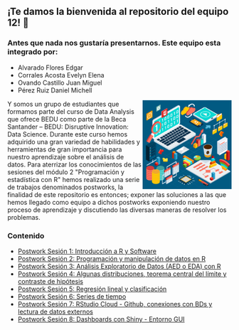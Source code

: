 
## ¡Te damos la bienvenida al repositorio del equipo 12! :wave:
### Antes que nada nos gustaría presentarnos. Este equipo esta integrado por:
- Alvarado Flores Edgar
- Corrales Acosta Evelyn Elena
- Ovando Castillo Juan Miguel
- Pérez Ruiz Daniel Michell

<img src="Imágenes/Imágen 1.png" align="right" height="200" width="200">

Y somos un grupo de estudiantes que formamos parte del curso de Data Analysis que ofrece BEDU como parte de la Beca Santander – BEDU: Disruptive Innovation: Data Science. Durante este curso hemos adquirido una gran variedad de habilidades y herramientas de gran importancia para nuestro aprendizaje sobre el análisis de datos. Para aterrizar los conocimientos de las sesiones del módulo 2 "Programación y estadística con R" hemos realizado una serie de trabajos denominados postworks, la finalidad de este repositorio es entonces; exponer las soluciones a las que hemos llegado como equipo a dichos postworks exponiendo nuestro proceso de aprendizaje y discutiendo las diversas maneras de resolver los problemas.

### Contenido
 - [Postwork Sesión 1: Introducción a R y Software ](Postwork1/) 
 - [Postwork Sesión 2: Programación y manipulación de datos en R ](Postwork2/) 
 - [Postwork Sesión 3: Análisis Exploratorio de Datos (AED o EDA) con R](Postwork3/)
 - [Postwork Sesión 4: Algunas distribuciones, teorema central del límite y contraste de hipótesis](Postwork4/) 
 - [Postwork Sesión 5: Regresión lineal y clasificación](Postwork5/) 
 - [Postwork Sesión 6: Series de tiempo](Postwork6/)
 - [Postwork Sesión 7: RStudio Cloud - Github, conexiones con BDs y lectura de datos externos](Postwork7/) 
 - [Postwork Sesión 8: Dashboards con Shiny - Entorno GUI](Postwork8/)


